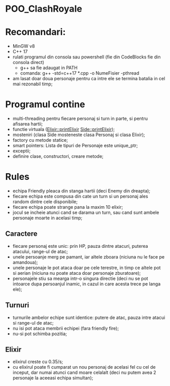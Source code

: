 # POO_ClashRoyale

# Recomandari:
  - MinGW v8
  - C++ 17
  - rulati programul din consola sau powershell (fie din CodeBlocks fie din consola direct)
      - g++ sa fie adaugat in PATH
      - comanda: g++ -std=c++17 *.cpp -o NumeFisier -pthread
  - am lasat doar doua personaje pentru ca intre ele se termina batalia in cel mai rezonabil timp;

# Programul contine
  - multi-threading pentru fiecare personaj si turn in parte, si pentru afisarea hartii;
  - functie virtuala ([Elixir::printElixir](https://github.com/TIPYexe/POO_ClashRoyale/blob/e68358130cd3d86c33fa093938a929d9d68237fe/Elixir.cpp#L21-L23) [Side::printElixir](https://github.com/TIPYexe/POO_ClashRoyale/blob/main/Side.cpp#L45-L50));
  - mosteniri (clasa Side mosteneste clasa Personaj si clasa Elixir);
  - factory cu metode statice;  
  - smart pointers: Lista de tipuri de Personaje este unique_ptr;
  - exceptii;
  - definire clase, constructori, creare metode;
  
# Rules
  - echipa Friendly pleaca din stanga hartii (deci Enemy din dreapta);
  - fiecare echipa este compusa din cate un turn si un personaj ales random dintre cele disponibile;
  - fiecare echipa poate strange pana la maxim 10 elixir;
  - jocul se incheie atunci cand se darama un turn, sau cand sunt ambele personaje moarte in acelasi timp;
  
  ## Caractere
  - fiecare personaj este unic: prin HP, pauza dintre atacuri, puterea atacului, range-ul de atac;
  - unele persoanje merg pe pamant, iar altele zboara (niciuna nu le face pe amandoua);
  - unele personaje le pot ataca doar pe cele terestre, in timp ce altele pot si aerian (niciuna nu poate ataca doar personaje zburatoare);
  - personajele stiu sa mearga intr-o singura directie (deci nu se pot intoarce dupa persoanjul inamic, in cazul in care acesta trece pe langa ele);
  
  ## Turnuri
  - turnurile ambelor echipe sunt identice: putere de atac, pauza intre atacui si range-ul de atac;
  - nu isi pot ataca membrii echipei (fara friendly fire);
  - nu-si pot schimba pozitia;
  
  ## Elixir
  - elixirul creste cu 0.35/s;
  - cu elixirul poate fi cumparat un nou personaj de acelasi fel cu cel de inceput, 
    dar numai atunci cand moare celalalt (deci nu putem avea 2 personaje la aceeasi echipa simultan);

